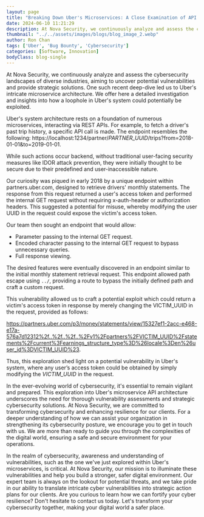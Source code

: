 ```yaml
---
layout: page
title: "Breaking Down Uber's Microservices: A Close Examination of API Manipulation"
date: 2024-06-10 11:21:29
description: At Nova Security, we continuously analyze and assess the cybersecurity landscapes of diverse industries, aiming to uncover potential vulnerabilities and provide strategic solutions.
thumbnail: "../../assets/images/blogs/blog_image_2.webp"
author: Ron Chan
tags: ['Uber', 'Bug Bounty', 'Cybersecurity']
categories: [Software, Innovation]
bodyClass: blog-single
---
```


At Nova Security, we continuously analyze and assess the cybersecurity landscapes of diverse industries, aiming to uncover potential vulnerabilities and provide strategic solutions. One such recent deep-dive led us to Uber's intricate microservice architecture. We offer here a detailed investigation and insights into how a loophole in Uber's system could potentially be exploited.

Uber's system architecture rests on a foundation of numerous microservices, interacting via REST APIs. For example, to fetch a driver's past trip history, a specific API call is made. The endpoint resembles the following: https://localhost:1234/partner/*PARTNER_UUID*/trips?from=2018-01-01&to=2019-01-01. 

While such actions occur backend, without traditional user-facing security measures like IDOR attack prevention, they were initially thought to be secure due to their predefined and user-inaccessible nature.

Our curiosity was piqued in early 2018 by a unique endpoint within partners.uber.com, designed to retrieve drivers' monthly statements. The response from this request returned a user's access token and performed the internal GET request without requiring x-auth-header or authorization headers. This suggested a potential for misuse, whereby modifying the user UUID in the request could expose the victim's access token.

Our team then sought an endpoint that would allow:

- Parameter passing to the internal GET request.
- Encoded character passing to the internal GET request to bypass unnecessary queries.
- Full response viewing.

The desired features were eventually discovered in an endpoint similar to the initial monthly statement retrieval request. This endpoint allowed path escape using `../`, providing a route to bypass the initially defined path and craft a custom request.

This vulnerability allowed us to craft a potential exploit which could return a victim's access token in response by merely changing the VICTIM_UUID in the request, provided as follows:

https://partners.uber.com/p3/money/statements/view/15327ef1-2acc-e468-e17a-576a7d12312%2f..%2f..%2f..%2Fv1%2Fpartners%2FVICTIM_UUID%2Fstatements%2Fcurrent%3Fearnings_structure_type%3D%26locale%3Den%26user_id%3DVICTIM_UUID%23.

Thus, this exploration shed light on a potential vulnerability in Uber's system, where any user’s access token could be obtained by simply modifying the *VICTIM_UUID* in the request.

In the ever-evolving world of cybersecurity, it's essential to remain vigilant and prepared. This exploration into Uber's microservice API architecture underscores the need for thorough vulnerability assessments and strategic cybersecurity solutions. At Nova Security, we are committed to transforming cybersecurity and enhancing resilience for our clients. For a deeper understanding of how we can assist your organization in strengthening its cybersecurity posture, we encourage you to get in touch with us. We are more than ready to guide you through the complexities of the digital world, ensuring a safe and secure environment for your operations.

In the realm of cybersecurity, awareness and understanding of vulnerabilities, such as the one we've just explored within Uber's microservices, is critical. At Nova Security, our mission is to illuminate these vulnerabilities and help you build a stronger, safer digital environment. Our expert team is always on the lookout for potential threats, and we take pride in our ability to translate intricate cyber vulnerabilities into strategic action plans for our clients. Are you curious to learn how we can fortify your cyber resilience? Don't hesitate to contact us today. Let's transform your cybersecurity together, making your digital world a safer place.
